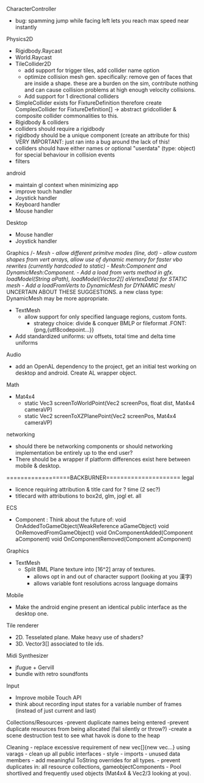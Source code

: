 CharacterController
 - bug: spamming jump while facing left lets you reach max speed near instantly

Physics2D
 - Rigidbody.Raycast
 - World.Raycast
  - TileCollider2D   
    - add support for trigger tiles, add collider name option
    - optimize collision mesh gen. specifically: remove gen of faces that are inside a shape. these are a burden on the sim, contribute nothing and can cause collision problems at high enough velocity collisions.
    - Add support for 1 directional colliders
  - SimpleCollider exists for FixtureDefinition therefore create ComplexCollider for FixtureDefinition[] -> abstract gridcollider & composite collider commonalities to this.
  - Rigidbody & colliders
   - colliders should require a rigidbody
   - rigidbody should be a unique component (create an attribute for this) VERY IMPORTANT: just ran into a bug around the lack of this!
   - colliders should have either names or optional "userdata" (type: object) for special behaviour in collision events
 - filters

android
 - maintain gl context when minimizing app
 - improve touch handler
 - Joystick handler
 - Keyboard handler
 - Mouse handler
 
Desktop
 - Mouse handler
 - Joystick handler
 
Graphics
 /*- Mesh
    - allow different primitve modes (line, dot)
    - allow custom shapes from vert arrays, allow use of dynamic memory for faster vbo rewrites (currently hardcoded to static)
        - Mesh:Component and DynamicMesh:Component. 
        - Add a load from verts method in gfx. loadModel(String aPath), loadModel(Vector2[] aVertexData) for STATIC mesh
        - Add a loadFromVerts to DynamicMesh for DYNAMIC mesh*/ UNCERTAIN ABOUT THESE SUGGESTIONS. a new class type: DynamicMesh may be more appropriate.
 - TextMesh
   - allow support for only specified language regions, custom fonts.
     - strategy choice: divide & conquer BMLP or fileformat .FONT:{png,{utf8codepoint...}}
 - Add standardized uniforms: uv offsets, total time and delta time uniforms 

Audio
 - add an OpenAL dependency to the project, get an initial test working on desktop and android. Create AL wrapper object.
 
Math
 - Mat4x4 
    - static Vec3 screenToWorldPoint(Vec2 screenPos, float dist, Mat4x4 cameraVP)
    - static Vec2 screenToXZPlanePoint(Vec2 screenPos, Mat4x4 cameraVP)

networking
 - should there be networking components or should networking implementation be entirely up to the end user?
  - There should be a wrapper if platform differences exist here between mobile & desktop.

==================BACKBURNER=====================
legal
 - licence requiring attribution & title card for ? time (2 sec?)
 - titlecard with attributions to box2d, glm, jogl et. all

ECS
 - Component : Think about the future of:
    void OnAddedToGameObject(WeakReference<GameObject> aGameObject)
    void OnRemovedFromGameObject()
    void OnComponentAdded(Component aComponent) 
    void OnComponentRemoved(Component aComponent) 

Graphics
 - TextMesh
   - Split BML Plane texture into [16^2] array of textures.
        - allows opt in and out of character support (looking at you 漢字)
        - allows variable font resolutions across language domains

Mobile
 - Make the android engine present an identical public interface as the desktop one.


Tile renderer
 - 2D. Tesselated plane. Make heavy use of shaders?
 - 3D. Vector3[] associated to tile ids.

Midi Synthesizer
 - jfugue + Gervill
 - bundle with retro soundfonts

Input
 - Improve mobile Touch API
 - think about recording input states for a variable number of frames (instead of just current and last)

Collections/Resources
    -prevent duplicate names being entered
    -prevent duplicate resources from being allocated (fail silently or throw?)
    -create a scene destruction test to see what havok is done to the heap
    
Cleaning
    - replace excessive requirement of new vec[]{new vec...} using varags
    - clean up all public interfaces
    - style
    - imports
    - unused data members
    - add meaningful ToString overrides for all types.
    - prevent duplicates in: all resource collections, gameobjectComponents
    - Pool shortlived and frequently used objects (Mat4x4 & Vec2/3 looking at you).